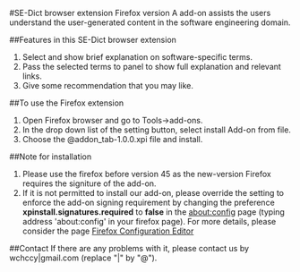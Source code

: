 #SE-Dict browser extension Firefox version
A add-on assists the users understand the user-generated content in the software engineering domain.

##Features in this SE-Dict browser extension
1. Select and show brief explanation on software-specific terms.
2. Pass the selected terms to panel to show full explanation and relevant links.
3. Give some recommendation that you may like.

##To use the Firefox extension
1. Open Firefox browser and go to Tools->add-ons.
2. In the drop down list of the setting button, select install Add-on from file.
3. Choose the @addon_tab-1.0.0.xpi file and install.

##Note for installation
1. Please use the firefox before version 45 as the new-version Firefox requires the signiture of the add-on.
2. If it is not permitted to install our add-on, please override the setting to enforce the add-on signing requirement by changing the preference **xpinstall.signatures.required** to **false** in the [about:config](about:config) page (typing address 'about:config' in your firefox page). For more details, please consider the page [Firefox Configuration Editor](https://support.mozilla.org/en-US/kb/add-on-signing-in-firefox?as=u&utm_source=inproduct)

##Contact
If there are any problems with it, please contact us by wchccy|gmail.com (replace "|" by "@").
